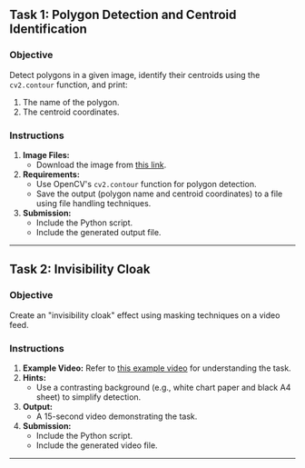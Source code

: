
## Task 1: Polygon Detection and Centroid Identification

### Objective
Detect polygons in a given image, identify their centroids using the `cv2.contour` function, and print:
1. The name of the polygon.
2. The centroid coordinates.

### Instructions
1. **Image Files:** 
   - Download the  image from [this link](https://drive.google.com/file/d/1l7euZqSHo-lqpNReVaPjf0nZ2w2iTuov/view?usp=sharing).
2. **Requirements:** 
   - Use OpenCV's `cv2.contour` function for polygon detection.
   - Save the output (polygon name and centroid coordinates) to a file using file handling techniques.
3. **Submission:**
   - Include the Python script.
   - Include the generated output file.

---

## Task 2: Invisibility Cloak

### Objective
Create an "invisibility cloak" effect using masking techniques on a video feed.

### Instructions
1. **Example Video:** Refer to [this example video](https://drive.google.com/file/d/1IXtoi-2rsIVBZq_NFtrJ0Y1jr8041vV-/view?usp=sharing) for understanding the task.
2. **Hints:**
   - Use a contrasting background (e.g., white chart paper and black A4 sheet) to simplify detection.
3. **Output:**
   - A 15-second video demonstrating the task.
4. **Submission:**
   - Include the Python script.
   - Include the generated video file.

---



